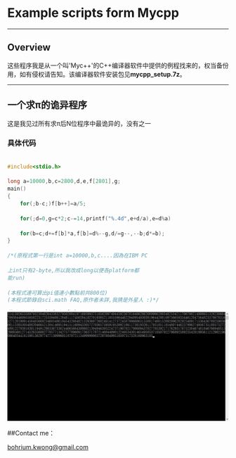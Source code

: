# Example scripts form Mycpp


---

## Overview

这些程序我是从一个叫'Myc++'的C++编译器软件中提供的例程找来的，权当备份用，如有侵权请告知。该编译器软件安装包见**mycpp_setup.7z**。


---

##  一个求π的诡异程序

这是我见过所有求π后N位程序中最诡异的，没有之一

### 具体代码
```C

#include<stdio.h>

long a=10000,b,c=2800,d,e,f[2801],g; 
main()
{
	for(;b-c;)f[b++]=a/5; 

	for(;d=0,g=c*2;c-=14,printf("%.4d",e+d/a),e=d%a) 

	for(b=c;d+=f[b]*a,f[b]=d%--g,d/=g--,--b;d*=b);
} 

/*(原程式第一行是int a=10000,b,c....因為在IBM PC 

上int只有2-byte,所以我改成long以便各platform都 
能run) 

(本程式連可算出pi值連小數點前共800位) 
(本程式節錄自sci.math FAQ,原作者未詳,我猜是外星人 :)*/  

```



![](https://github.com/BohriumKwong/MyCpp/blob/master/pi.jpg)



##Contact me：

<bohrium.kwong@gmail.com>



